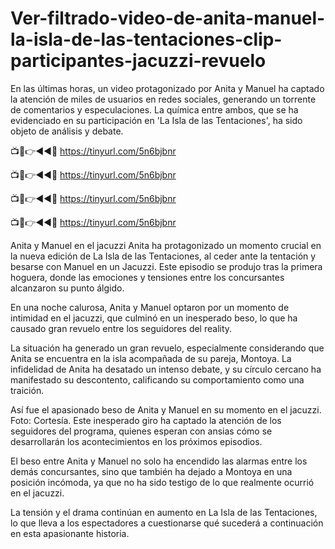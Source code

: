 # Ver-filtrado-video-de-anita-manuel-la-isla-de-las-tentaciones-clip-participantes-jacuzzi-revuelo

En las últimas horas, un video protagonizado por Anita y Manuel ha captado la atención de miles de usuarios en redes sociales, generando un torrente de comentarios y especulaciones. La química entre ambos, que se ha evidenciado en su participación en 'La Isla de las Tentaciones', ha sido objeto de análisis y debate.

📺📱👉◄◄🔴  https://tinyurl.com/5n6bjbnr

📺📱👉◄◄🔴  https://tinyurl.com/5n6bjbnr

📺📱👉◄◄🔴  https://tinyurl.com/5n6bjbnr

📺📱👉◄◄🔴  https://tinyurl.com/5n6bjbnr


Anita y Manuel en el jacuzzi
Anita ha protagonizado un momento crucial en la nueva edición de La Isla de las Tentaciones, al ceder ante la tentación y besarse con Manuel en un Jacuzzi. Este episodio se produjo tras la primera hoguera, donde las emociones y tensiones entre los concursantes alcanzaron su punto álgido.

En una noche calurosa, Anita y Manuel optaron por un momento de intimidad en el jacuzzi, que culminó en un inesperado beso, lo que ha causado gran revuelo entre los seguidores del reality.

La situación ha generado un gran revuelo, especialmente considerando que Anita se encuentra en la isla acompañada de su pareja, Montoya. La infidelidad de Anita ha desatado un intenso debate, y su círculo cercano ha manifestado su descontento, calificando su comportamiento como una traición.


Así fue el apasionado beso de Anita y Manuel en su momento en el jacuzzi. Foto: Cortesía.
Este inesperado giro ha captado la atención de los seguidores del programa, quienes esperan con ansias cómo se desarrollarán los acontecimientos en los próximos episodios.

El beso entre Anita y Manuel no solo ha encendido las alarmas entre los demás concursantes, sino que también ha dejado a Montoya en una posición incómoda, ya que no ha sido testigo de lo que realmente ocurrió en el jacuzzi.

La tensión y el drama continúan en aumento en La Isla de las Tentaciones, lo que lleva a los espectadores a cuestionarse qué sucederá a continuación en esta apasionante historia.
